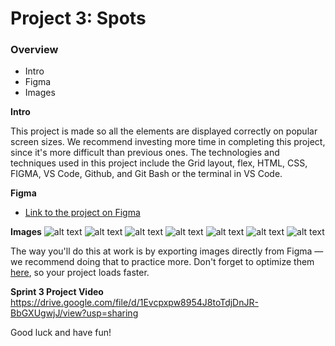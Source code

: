 # Project 3: Spots

### Overview

- Intro
- Figma
- Images

**Intro**

This project is made so all the elements are displayed correctly on popular screen sizes. We recommend investing more time in completing this project, since it's more difficult than previous ones. The technologies and techniques used in this project include the Grid layout, flex, HTML, CSS, FIGMA, VS Code, Github, and Git Bash or the terminal in VS Code.

**Figma**

- [Link to the project on Figma](https://www.figma.com/file/BBNm2bC3lj8QQMHlnqRsga/Sprint-3-Project-%E2%80%94-Spots?type=design&node-id=2%3A60&mode=design&t=afgNFybdorZO6cQo-1)

**Images**
![alt text](image.png)
![alt text](images/ceiline-from-pexels.jpg)
![alt text](images/maurice-laschet-from-pexels.jpg)
![alt text](images/moritz-feldmann-from-pexels.jpg)
![alt text](<images/moritz-feldmannsnow-from-pexels(2).jpg>)
![alt text](images/tubanur-dogan-from-pexels.jpg)
![alt text](images/van-anh-nguyen-from-pexels.jpg)

The way you'll do this at work is by exporting images directly from Figma — we recommend doing that to practice more. Don't forget to optimize them [here](https://tinypng.com/), so your project loads faster.

**Sprint 3 Project Video**
https://drive.google.com/file/d/1Evcpxpw8954J8toTdjDnJR-BbGXUgwjJ/view?usp=sharing

Good luck and have fun!
